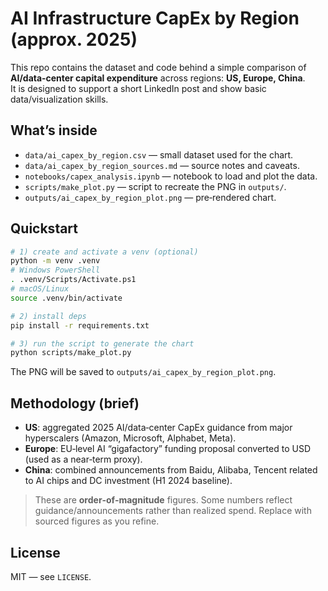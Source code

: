 # AI Infrastructure CapEx by Region (approx. 2025)

This repo contains the dataset and code behind a simple comparison of **AI/data‑center capital expenditure** across regions: **US, Europe, China**.  
It is designed to support a short LinkedIn post and show basic data/visualization skills.

## What’s inside
- `data/ai_capex_by_region.csv` — small dataset used for the chart.
- `data/ai_capex_by_region_sources.md` — source notes and caveats.
- `notebooks/capex_analysis.ipynb` — notebook to load and plot the data.
- `scripts/make_plot.py` — script to recreate the PNG in `outputs/`.
- `outputs/ai_capex_by_region_plot.png` — pre‑rendered chart.

## Quickstart
```bash
# 1) create and activate a venv (optional)
python -m venv .venv
# Windows PowerShell
. .venv/Scripts/Activate.ps1
# macOS/Linux
source .venv/bin/activate

# 2) install deps
pip install -r requirements.txt

# 3) run the script to generate the chart
python scripts/make_plot.py
```

The PNG will be saved to `outputs/ai_capex_by_region_plot.png`.

## Methodology (brief)
- **US**: aggregated 2025 AI/data‑center CapEx guidance from major hyperscalers (Amazon, Microsoft, Alphabet, Meta).  
- **Europe**: EU‑level AI “gigafactory” funding proposal converted to USD (used as a near‑term proxy).  
- **China**: combined announcements from Baidu, Alibaba, Tencent related to AI chips and DC investment (H1 2024 baseline).  

> These are **order‑of‑magnitude** figures. Some numbers reflect guidance/announcements rather than realized spend. Replace with sourced figures as you refine.

## License
MIT — see `LICENSE`.
